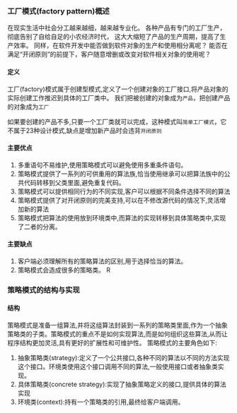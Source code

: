 ### 工厂模式(factory pattern)概述

在现实生活中社会分工越来越细，越来越专业化。
各种产品有专门的工厂生产，彻底告别了自给自足的小农经济时代，
这大大缩短了产品的生产周期，提高了生产效率。
同样，在软件开发中能否做到软件对象的生产和使用相分离呢？
能否在满足“开闭原则”的前提下，客户随意增删或改变对软件相关对象的使用呢？

#### 定义

工厂(factory)模式属于创建型模式,定义了一个创建对象的工厂接口,将产品对象的实际创建工作推迟到具体的工厂类中。
我们把被创建的对象成为`产品`，把创建产品的对象成为`工厂`

如果要创建的产品不多,只要一个工厂类就可以完成，这种模式叫`简单工厂模式`，它不属于23种设计模式,缺点是增加新产品时会违背`开闭原则`

#### 主要优点

1. 多重语句不易维护,使用策略模式可以避免使用多重条件语句。
2. 策略模式提供了一系列的可供重用的算法族,恰当使用继承可以把算法族中的公共代码转移到父类里面,避免重复代码。
3. 策略模式可以提供相同行为的不同实现,客户可以根据不同条件选择不同的算法
4. 策略模式提供了对开闭原则的完美支持,可以在不修改源代码的情况下,灵活增加新的算法
5. 策略模式把算法的使用放到环境类中,而算法的实现转移到具体策略类中,实现了二者的分离。

#### 主要缺点

1. 客户端必须理解所有的策略算法的区别,用于选择恰当的算法。
2. 策略模式会造成很多的策略类。
R
### 策略模式的结构与实现

#### 结构

策略模式是准备一组算法,并将这组算法封装到一系列的策略类里面,作为一个抽象策略类的子类。策略模式的重点不是如何实现算法,而是如何组织这些算法,从而让程序结构更加灵活,具有更好的扩展性和可维护性。
策略模式的主要角色如下:

1. 抽象策略类(strategy):定义了一个公共接口,各种不同的算法以不同的方法实现这个接口。环境类使用这个接口调用不同的算法,一般使用接口或者抽象类实现。
2. 具体策略类(concrete strategy):实现了抽象策略定义的接口,提供具体的算法实现
3. 环境类(context):持有一个策略类的引用,最终给客户端调用。